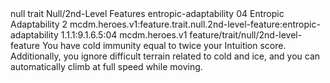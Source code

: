 <ability>
  <metadata>
    <class>null</class>
    <feature_type>trait</feature_type>
    <file_dpath>Null/2nd-Level Features</file_dpath>
    <item_id>entropic-adaptability</item_id>
    <item_index>04</item_index>
    <item_name>Entropic Adaptability</item_name>
    <level>2</level>
    <scc>mcdm.heroes.v1:feature.trait.null.2nd-level-feature:entropic-adaptability</scc>
    <scdc>1.1.1:9.1.6.5:04</scdc>
    <source>mcdm.heroes.v1</source>
    <type>feature/trait/null/2nd-level-feature</type>
  </metadata>
  <effects>
    <effect type="mundane">You have cold immunity equal to twice your Intuition score. Additionally, you ignore difficult terrain related to cold and ice, and you can automatically climb at full speed while moving.</effect>
  </effects>
</ability>
